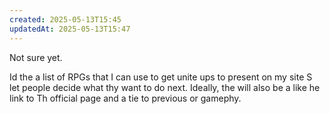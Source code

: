 ```yaml
---
created: 2025-05-13T15:45
updatedAt: 2025-05-13T15:47
---
```

Not sure yet.

Id the a list of RPGs that I can use to get unite ups to present on my site S let people decide what thy want to do next. Ideally, the will also be a like he link to Th official page and a tie to previous or gamephy.